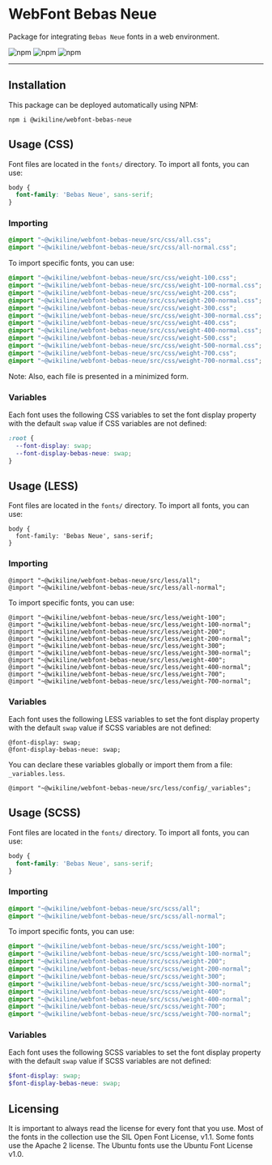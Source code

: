 # WebFont Bebas Neue

Package for integrating `Bebas Neue` fonts in a web environment.

![npm](https://img.shields.io/npm/v/@wikiline/webfont-bebas-neue?style=for-the-badge)
![npm](https://img.shields.io/npm/dm/@wikiline/webfont-bebas-neue?style=for-the-badge)
![npm](https://img.shields.io/npm/dt/@wikiline/webfont-bebas-neue?style=for-the-badge)
___

## Installation

This package can be deployed automatically using NPM:

```
npm i @wikiline/webfont-bebas-neue
```

## Usage (CSS)

Font files are located in the `fonts/` directory. To import all fonts, you can use:

```css
body {
  font-family: 'Bebas Neue', sans-serif;
}
```

### Importing

```css
@import "~@wikiline/webfont-bebas-neue/src/css/all.css";
@import "~@wikiline/webfont-bebas-neue/src/css/all-normal.css";
```

To import specific fonts, you can use:

```css
@import "~@wikiline/webfont-bebas-neue/src/css/weight-100.css";
@import "~@wikiline/webfont-bebas-neue/src/css/weight-100-normal.css";
@import "~@wikiline/webfont-bebas-neue/src/css/weight-200.css";
@import "~@wikiline/webfont-bebas-neue/src/css/weight-200-normal.css";
@import "~@wikiline/webfont-bebas-neue/src/css/weight-300.css";
@import "~@wikiline/webfont-bebas-neue/src/css/weight-300-normal.css";
@import "~@wikiline/webfont-bebas-neue/src/css/weight-400.css";
@import "~@wikiline/webfont-bebas-neue/src/css/weight-400-normal.css";
@import "~@wikiline/webfont-bebas-neue/src/css/weight-500.css";
@import "~@wikiline/webfont-bebas-neue/src/css/weight-500-normal.css";
@import "~@wikiline/webfont-bebas-neue/src/css/weight-700.css";
@import "~@wikiline/webfont-bebas-neue/src/css/weight-700-normal.css";
```

Note: Also, each file is presented in a minimized form.

### Variables

Each font uses the following CSS variables to set the font display property with the default `swap` value if CSS
variables are not defined:

```css
:root {
  --font-display: swap;
  --font-display-bebas-neue: swap;
}
```

## Usage (LESS)

Font files are located in the `fonts/` directory. To import all fonts, you can use:

```less
body {
  font-family: 'Bebas Neue', sans-serif;
}
```

### Importing

```less
@import "~@wikiline/webfont-bebas-neue/src/less/all";
@import "~@wikiline/webfont-bebas-neue/src/less/all-normal";
```

To import specific fonts, you can use:

```less
@import "~@wikiline/webfont-bebas-neue/src/less/weight-100";
@import "~@wikiline/webfont-bebas-neue/src/less/weight-100-normal";
@import "~@wikiline/webfont-bebas-neue/src/less/weight-200";
@import "~@wikiline/webfont-bebas-neue/src/less/weight-200-normal";
@import "~@wikiline/webfont-bebas-neue/src/less/weight-300";
@import "~@wikiline/webfont-bebas-neue/src/less/weight-300-normal";
@import "~@wikiline/webfont-bebas-neue/src/less/weight-400";
@import "~@wikiline/webfont-bebas-neue/src/less/weight-400-normal";
@import "~@wikiline/webfont-bebas-neue/src/less/weight-700";
@import "~@wikiline/webfont-bebas-neue/src/less/weight-700-normal";
```

### Variables

Each font uses the following LESS variables to set the font display property with the default `swap` value if SCSS
variables are not defined:

```less
@font-display: swap;
@font-display-bebas-neue: swap;
```

You can declare these variables globally or import them from a file: `_variables.less`.

```less
@import "~@wikiline/webfont-bebas-neue/src/less/config/_variables";
```

## Usage (SCSS)

Font files are located in the `fonts/` directory. To import all fonts, you can use:

```scss
body {
  font-family: 'Bebas Neue', sans-serif;
}
```

### Importing

```scss
@import "~@wikiline/webfont-bebas-neue/src/scss/all";
@import "~@wikiline/webfont-bebas-neue/src/scss/all-normal";
```

To import specific fonts, you can use:

```scss
@import "~@wikiline/webfont-bebas-neue/src/scss/weight-100";
@import "~@wikiline/webfont-bebas-neue/src/scss/weight-100-normal";
@import "~@wikiline/webfont-bebas-neue/src/scss/weight-200";
@import "~@wikiline/webfont-bebas-neue/src/scss/weight-200-normal";
@import "~@wikiline/webfont-bebas-neue/src/scss/weight-300";
@import "~@wikiline/webfont-bebas-neue/src/scss/weight-300-normal";
@import "~@wikiline/webfont-bebas-neue/src/scss/weight-400";
@import "~@wikiline/webfont-bebas-neue/src/scss/weight-400-normal";
@import "~@wikiline/webfont-bebas-neue/src/scss/weight-700";
@import "~@wikiline/webfont-bebas-neue/src/scss/weight-700-normal";
```

### Variables

Each font uses the following SCSS variables to set the font display property with the default `swap` value if SCSS
variables are not defined:

```scss
$font-display: swap;
$font-display-bebas-neue: swap;
```

## Licensing

It is important to always read the license for every font that you use. Most of the fonts in the collection use the SIL
Open Font License, v1.1. Some fonts use the Apache 2 license. The Ubuntu fonts use the Ubuntu Font License v1.0.
